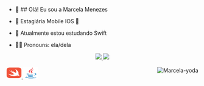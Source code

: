 - 👋 ## Olá! Eu sou a Marcela Menezes

- 👀 Estagiária Mobile IOS 📲

- 🌱 Atualmente estou estudando Swift

- 👩‍💻 Pronouns: ela/dela

<div align="center">
	  <a href="https://github.com/Marcela-Menezes2">
	  <img height="180em" src="https://github-readme-stats.vercel.app/api?username=Marcela-Menezes2&show_icons=true&theme=dracula&include_all_commits=false&count_private=true"/>
	  <img height="180em" src="https://github-readme-stats.vercel.app/api/top-langs/?username=Marcela-Menezes2&layout=compact&langs_count=7&theme=dracula"/>
	</div>
   
   <div style="display: iniline_block"><br>
   <img align="center alt="Marcela-Swift" height="30"width="40"src="https://raw.githubusercontent.com/devicons/devicon/master/icons/swift/swift-original.svg">
 <img align="center alt="Marcela-Java" height="30"width="40"src="https://raw.githubusercontent.com/devicons/devicon/master/icons/java/java-original.svg">
<img align="right" alt="Marcela-yoda" src="https://cdn.discordapp.com/attachments/795358919417397249/825430589581688872/hi.gif">

 </div>
 
